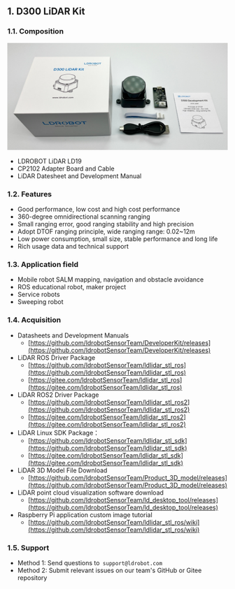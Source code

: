 ## 1. D300 LiDAR Kit
### 1.1. Composition
<img src="./pic/D300.png" alt="D300.png" style="zoom:50%;" />

- LDROBOT LiDAR LD19
- CP2102 Adapter Board and Cable
- LiDAR Datesheet and Development Manual
### 1.2. Features

- Good performance, low cost and high cost performance
- 360-degree omnidirectional scanning ranging
- Small ranging error, good ranging stability and high precision
- Adopt DTOF ranging principle, wide ranging range: 0.02~12m
- Low power consumption, small size, stable performance and long life
- Rich usage data and technical support
### 1.3. Application field

- Mobile robot SALM mapping, navigation and obstacle avoidance
- ROS educational robot, maker project
- Service robots
- Sweeping robot
### 1.4. Acquisition

- Datasheets and Development Manuals
   - [https://github.com/ldrobotSensorTeam/DeveloperKit/releases](https://github.com/ldrobotSensorTeam/DeveloperKit/releases)
- LiDAR ROS Driver Package
   - [https://github.com/ldrobotSensorTeam/ldlidar_stl_ros](https://github.com/ldrobotSensorTeam/ldlidar_stl_ros)
   - [https://gitee.com/ldrobotSensorTeam/ldlidar_stl_ros](https://gitee.com/ldrobotSensorTeam/ldlidar_stl_ros)
- LiDAR ROS2 Driver Package
   - [https://github.com/ldrobotSensorTeam/ldlidar_stl_ros2](https://github.com/ldrobotSensorTeam/ldlidar_stl_ros2)
   - [https://gitee.com/ldrobotSensorTeam/ldlidar_stl_ros2](https://gitee.com/ldrobotSensorTeam/ldlidar_stl_ros2)
- LiDAR Linux SDK Package：
   - [https://github.com/ldrobotSensorTeam/ldlidar_stl_sdk](https://github.com/ldrobotSensorTeam/ldlidar_stl_sdk)
   - [https://gitee.com/ldrobotSensorTeam/ldlidar_stl_sdk](https://gitee.com/ldrobotSensorTeam/ldlidar_stl_sdk)
- LiDAR 3D Model File Download
   - [https://github.com/ldrobotSensorTeam/Product_3D_model/releases](https://github.com/ldrobotSensorTeam/Product_3D_model/releases)
- LiDAR point cloud visualization software download
   - [https://github.com/ldrobotSensorTeam/ld_desktop_tool/releases](https://github.com/ldrobotSensorTeam/ld_desktop_tool/releases)
- Raspberry Pi application custom image tutorial
   - [https://github.com/ldrobotSensorTeam/ldlidar_stl_ros/wiki](https://github.com/ldrobotSensorTeam/ldlidar_stl_ros/wiki)
###   1.5. Support

- Method 1: Send questions to` support@ldrobot.com`
- Method 2: Submit relevant issues on our team's GitHub or Gitee repository
